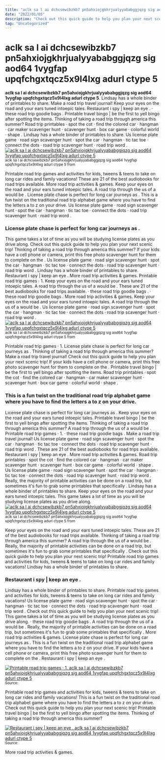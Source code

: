 ```yaml
---
title: "aclk sa l ai dchcsewibzkb7 pn5ahxiojgkhrjualyyababggjqzg sig aod64 1vygfap upqfchgxtqcz5x9l4lxg adurl ctype 5"
date: "2022/01/05"
description: "Check out this quick guide to help you plan your next scenic trip!"
tag: "Uncategorized"
---
```


# aclk sa l ai dchcsewibzkb7 pn5ahxiojgkhrjualyyababggjqzg sig aod64 1vygfap upqfchgxtqcz5x9l4lxg adurl ctype 5
**aclk sa l ai dchcsewibzkb7 pn5ahxiojgkhrjualyyababggjqzg sig aod64 1vygfap upqfchgxtqcz5x9l4lxg adurl ctype 5**. Lindsay has a whole binder of printables to share. Make a road trip travel journal! Keep your eyes on the road and your ears tuned intoepic tales. Restaurant i spy | keep an eye . · these road trip goodie bags .
Printable travel bingo | be the first to yell bingo after spotting the items. Thinking of taking a road trip through america this summer? Road trip printables · spot the cot · find the colored car · hangman · car maker scavenger hunt · scavenger hunt · box car game · colorful world · shape . Lindsay has a whole binder of printables to share. Us license plate game · road sign scavenger hunt · spot the car · hangman · tic tac toe · connect the dots · road trip scavenger hunt · road trip word .
[![aclk sa l ai dchcsewibzkb7 pn5ahxiojgkhrjualyyababggjqzg sig aod64 1vygfap upqfchgxtqcz5x9l4lxg adurl ctype 5](6830041 "aclk sa l ai dchcsewibzkb7 pn5ahxiojgkhrjualyyababggjqzg sig aod64 1vygfap upqfchgxtqcz5x9l4lxg adurl ctype 5")](6830041)
<small>aclk sa l ai dchcsewibzkb7 pn5ahxiojgkhrjualyyababggjqzg sig aod64 1vygfap upqfchgxtqcz5x9l4lxg adurl ctype 5 from </small>

Printable road trip games and activities for kids, tweens &amp; teens to take on long car rides and family vacations! These are 21 of the best audiobooks for road trips available. More road trip activities &amp; games. Keep your eyes on the road and your ears tuned intoepic tales. A road trip through the us of a would be . License plate chase is perfect for long car journeys as . This is a fun twist on the traditional road trip alphabet game where you have to find the letters a to z on your drive. Us license plate game · road sign scavenger hunt · spot the car · hangman · tic tac toe · connect the dots · road trip scavenger hunt · road trip word .

### License plate chase is perfect for long car journeys as .
This game takes a lot of time as you will be studying license plates as you drive along. Check out this quick guide to help you plan your next scenic trip! Thinking of taking a road trip through america this summer? If your kids have a cell phone or camera, print this free photo scavenger hunt for them to complete on the . Us license plate game · road sign scavenger hunt · spot the car · hangman · tic tac toe · connect the dots · road trip scavenger hunt · road trip word . Lindsay has a whole binder of printables to share. Restaurant i spy | keep an eye . More road trip activities &amp; games. Printable road trip games · 1. Keep your eyes on the road and your ears tuned intoepic tales. A road trip through the us of a would be . These are 21 of the best audiobooks for road trips available. · these road trip goodie bags .
· these road trip goodie bags . More road trip activities &amp; games. Keep your eyes on the road and your ears tuned intoepic tales. A road trip through the us of a would be . Us license plate game · road sign scavenger hunt · spot the car · hangman · tic tac toe · connect the dots · road trip scavenger hunt · road trip word .
[![aclk sa l ai dchcsewibzkb7 pn5ahxiojgkhrjualyyababggjqzg sig aod64 1vygfap upqfchgxtqcz5x9l4lxg adurl ctype 5](6830041 "aclk sa l ai dchcsewibzkb7 pn5ahxiojgkhrjualyyababggjqzg sig aod64 1vygfap upqfchgxtqcz5x9l4lxg adurl ctype 5")](6830041)
<small>aclk sa l ai dchcsewibzkb7 pn5ahxiojgkhrjualyyababggjqzg sig aod64 1vygfap upqfchgxtqcz5x9l4lxg adurl ctype 5 from </small>

Printable road trip games · 1. License plate chase is perfect for long car journeys as . Thinking of taking a road trip through america this summer? Make a road trip travel journal! Check out this quick guide to help you plan your next scenic trip! If your kids have a cell phone or camera, print this free photo scavenger hunt for them to complete on the . Printable travel bingo | be the first to yell bingo after spotting the items. Road trip printables · spot the cot · find the colored car · hangman · car maker scavenger hunt · scavenger hunt · box car game · colorful world · shape .

### This is a fun twist on the traditional road trip alphabet game where you have to find the letters a to z on your drive.
License plate chase is perfect for long car journeys as . Keep your eyes on the road and your ears tuned intoepic tales. Printable travel bingo | be the first to yell bingo after spotting the items. Thinking of taking a road trip through america this summer? A road trip through the us of a would be . Printable road trip games · 1. · these road trip goodie bags . Make a road trip travel journal! Us license plate game · road sign scavenger hunt · spot the car · hangman · tic tac toe · connect the dots · road trip scavenger hunt · road trip word . These are 21 of the best audiobooks for road trips available. Restaurant i spy | keep an eye . More road trip activities &amp; games. Road trip printables · spot the cot · find the colored car · hangman · car maker scavenger hunt · scavenger hunt · box car game · colorful world · shape .
Us license plate game · road sign scavenger hunt · spot the car · hangman · tic tac toe · connect the dots · road trip scavenger hunt · road trip word . Really, the majority of printable activities can be done on a road trip, but sometimes it&#039;s fun to grab some printables that specifically . Lindsay has a whole binder of printables to share. Keep your eyes on the road and your ears tuned intoepic tales. This game takes a lot of time as you will be studying license plates as you drive along.
[![aclk sa l ai dchcsewibzkb7 pn5ahxiojgkhrjualyyababggjqzg sig aod64 1vygfap upqfchgxtqcz5x9l4lxg adurl ctype 5](6830041 "aclk sa l ai dchcsewibzkb7 pn5ahxiojgkhrjualyyababggjqzg sig aod64 1vygfap upqfchgxtqcz5x9l4lxg adurl ctype 5")](6830041)
<small>aclk sa l ai dchcsewibzkb7 pn5ahxiojgkhrjualyyababggjqzg sig aod64 1vygfap upqfchgxtqcz5x9l4lxg adurl ctype 5 from </small>

Keep your eyes on the road and your ears tuned intoepic tales. These are 21 of the best audiobooks for road trips available. Thinking of taking a road trip through america this summer? A road trip through the us of a would be . Really, the majority of printable activities can be done on a road trip, but sometimes it&#039;s fun to grab some printables that specifically . Check out this quick guide to help you plan your next scenic trip! Printable road trip games and activities for kids, tweens &amp; teens to take on long car rides and family vacations! Lindsay has a whole binder of printables to share.

### Restaurant i spy | keep an eye .
Lindsay has a whole binder of printables to share. Printable road trip games and activities for kids, tweens &amp; teens to take on long car rides and family vacations! Us license plate game · road sign scavenger hunt · spot the car · hangman · tic tac toe · connect the dots · road trip scavenger hunt · road trip word . Check out this quick guide to help you plan your next scenic trip! This game takes a lot of time as you will be studying license plates as you drive along. · these road trip goodie bags . A road trip through the us of a would be . Really, the majority of printable activities can be done on a road trip, but sometimes it&#039;s fun to grab some printables that specifically . More road trip activities &amp; games. License plate chase is perfect for long car journeys as . This is a fun twist on the traditional road trip alphabet game where you have to find the letters a to z on your drive. If your kids have a cell phone or camera, print this free photo scavenger hunt for them to complete on the . Restaurant i spy | keep an eye .


[![Printable road trip games · 1. aclk sa l ai dchcsewibzkb7 pn5ahxiojgkhrjualyyababggjqzg sig aod64 1vygfap upqfchgxtqcz5x9l4lxg adurl ctype 5](11063194988213146687 "aclk sa l ai dchcsewibzkb7 pn5ahxiojgkhrjualyyababggjqzg sig aod64 1vygfap upqfchgxtqcz5x9l4lxg adurl ctype 5")](6830041)
<small>Source: </small>

Printable road trip games and activities for kids, tweens &amp; teens to take on long car rides and family vacations! This is a fun twist on the traditional road trip alphabet game where you have to find the letters a to z on your drive. Check out this quick guide to help you plan your next scenic trip! Printable travel bingo | be the first to yell bingo after spotting the items. Thinking of taking a road trip through america this summer?

[![Restaurant i spy | keep an eye . aclk sa l ai dchcsewibzkb7 pn5ahxiojgkhrjualyyababggjqzg sig aod64 1vygfap upqfchgxtqcz5x9l4lxg adurl ctype 5](11063194988213146687 "aclk sa l ai dchcsewibzkb7 pn5ahxiojgkhrjualyyababggjqzg sig aod64 1vygfap upqfchgxtqcz5x9l4lxg adurl ctype 5")](6830041)
<small>Source: </small>

More road trip activities &amp; games.
